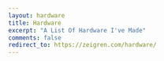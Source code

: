 ```yaml
---
layout: hardware
title: Hardware
excerpt: "A List Of Hardware I've Made"
comments: false
redirect_to: https://zeigren.com/hardware/
---
```

